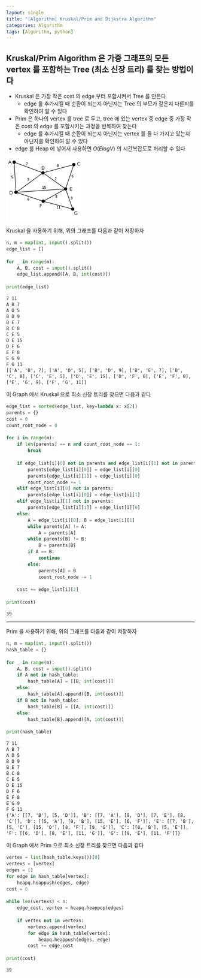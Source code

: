 ```yaml
---
layout: single
title: "[Algorithm] Kruskal/Prim and Dijkstra Algorithm"
categories: Algorithm
tags: [Algorithm, python]
---
```



## Kruskal/Prim Algorithm 은 가중 그래프의 모든 vertex 를 포함하는 Tree (최소 신장 트리) 를 찾는 방법이다
- Kruskal 은 가장 작은 cost 의 edge 부터 포함시켜서 Tree 를 만든다 <br>
  - edge 를 추가시킬 때 순환이 되는지 아닌지는 Tree 의 부모가 같은지 다른지를 확인하여 알 수 있다
- Prim 은 하나의 vertex 를 tree 로 두고, tree 에 있는 vertex 중 edge 중 가장 작은 cost 의 edge 를 포함시키는 과정을 반복하여 찾는다
  - edge 를 추가시킬 때 순환이 되는지 아닌지는 vertex 를 둘 다 가지고 있는지 아닌지를 확인하여 알 수 있다
- edge 를 Heap 에 넣어서 사용하면 $O(E log V)$ 의 시간복잡도로 처리할 수 있다


<img src="/assets/img/Graph_example1.png">

Kruskal 을 사용하기 위해, 위의 그래프를 다음과 같이 저장하자

```python
n, m = map(int, input().split())
edge_list = []

for _ in range(m):
    A, B, cost = input().split()
    edge_list.append([A, B, int(cost)])

print(edge_list)
```

    7 11
    A B 7
    A D 5
    B D 9
    B E 7
    B C 8
    C E 5
    D E 15
    D F 6
    E F 8
    E G 9
    F G 11
    [['A', 'B', 7], ['A', 'D', 5], ['B', 'D', 9], ['B', 'E', 7], ['B', 'C', 8], ['C', 'E', 5], ['D', 'E', 15], ['D', 'F', 6], ['E', 'F', 8], ['E', 'G', 9], ['F', 'G', 11]]
    

이 Graph 에서 Kruskal 으로 최소 신장 트리를 찾으면 다음과 같다


```python
edge_list = sorted(edge_list, key=lambda x: x[2])
parents = {}
cost = 0
count_root_node = 0

for i in range(m):
    if len(parents) == n and count_root_node == 1:
        break
    
    if edge_list[i][0] not in parents and edge_list[i][1] not in parents:
        parents[edge_list[i][0]] = edge_list[i][0]
        parents[edge_list[i][1]] = edge_list[i][0]
        count_root_node += 1
    elif edge_list[i][0] not in parents:
        parents[edge_list[i][0]] = edge_list[i][1]
    elif edge_list[i][1] not in parents:
        parents[edge_list[i][1]] = edge_list[i][0]
    else:
        A = edge_list[i][0]; B = edge_list[i][1]
        while parents[A] != A:
            A = parents[A]
        while parents[B] != B:
            B = parents[B]
        if A == B:
            continue
        else:
            parents[A] = B
            count_root_node -= 1

    cost += edge_list[i][2]

print(cost)
```

    39


<hr>

Prim 을 사용하기 위해, 위의 그래프를 다음과 같이 저장하자

```python
n, m = map(int, input().split())
hash_table = {}

for _ in range(m):
    A, B, cost = input().split()
    if A not in hash_table:
        hash_table[A] = [[B, int(cost)]]
    else:
        hash_table[A].append([B, int(cost)])
    if B not in hash_table:
        hash_table[B] = [[A, int(cost)]]
    else:
        hash_table[B].append([A, int(cost)])

print(hash_table)
```

    7 11
    A B 7
    A D 5
    B D 9
    B E 7
    B C 8
    C E 5
    D E 15
    D F 6
    E F 8
    E G 9
    F G 11
    {'A': [[7, 'B'], [5, 'D']], 'B': [[7, 'A'], [9, 'D'], [7, 'E'], [8, 'C']], 'D': [[5, 'A'], [9, 'B'], [15, 'E'], [6, 'F']], 'E': [[7, 'B'], [5, 'C'], [15, 'D'], [8, 'F'], [9, 'G']], 'C': [[8, 'B'], [5, 'E']], 'F': [[6, 'D'], [8, 'E'], [11, 'G']], 'G': [[9, 'E'], [11, 'F']]}

    
이 Graph 에서 Prim 으로 최소 신장 트리를 찾으면 다음과 같다


```python
vertex = list(hash_table.keys())[0]
vertexs = [vertex]
edges = []
for edge in hash_table[vertex]:
    heapq.heappush(edges, edge)
cost = 0

while len(vertexs) < n:
    edge_cost, vertex = heapq.heappop(edges)
    
    if vertex not in vertexs:
        vertexs.append(vertex)
        for edge in hash_table[vertex]:
            heapq.heappush(edges, edge)
        cost += edge_cost

print(cost)
```

    39
